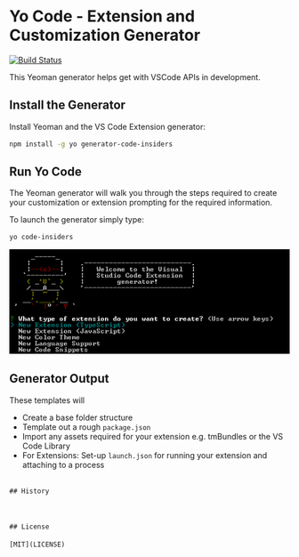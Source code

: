 # Yo Code - Extension and Customization Generator

[![Build Status](https://dev.azure.com/ms/vscode-generator-code/_apis/build/status/Microsoft.vscode-generator-code-insiders)](https://dev.azure.com/ms/vscode-generator-code-insiders/_build/latest?definitionId=17)

This Yeoman generator helps get with VSCode APIs in development.

## Install the Generator

Install Yeoman and the VS Code Extension generator:

```bash
npm install -g yo generator-code-insiders
```

## Run Yo Code
The Yeoman generator will walk you through the steps required to create your customization or extension prompting for the required information.

To launch the generator simply type:

```bash
yo code-insiders
```

![The command generator](yocode.png)

## Generator Output

These templates will
* Create a base folder structure
* Template out a rough `package.json`
* Import any assets required for your extension e.g. tmBundles or the VS Code Library
* For Extensions: Set-up `launch.json` for running your extension and attaching to a process

```

## History



## License

[MIT](LICENSE)
